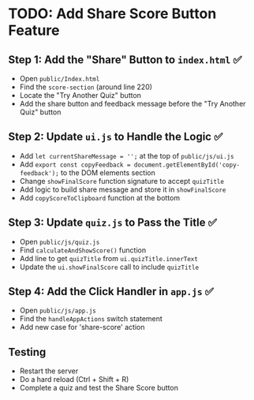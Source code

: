 # TODO: Add Share Score Button Feature

## Step 1: Add the "Share" Button to `index.html` ✅
- Open `public/Index.html`
- Find the `score-section` (around line 220)
- Locate the "Try Another Quiz" button
- Add the share button and feedback message before the "Try Another Quiz" button

## Step 2: Update `ui.js` to Handle the Logic ✅
- Add `let currentShareMessage = '';` at the top of `public/js/ui.js`
- Add `export const copyFeedback = document.getElementById('copy-feedback');` to the DOM elements section
- Change `showFinalScore` function signature to accept `quizTitle`
- Add logic to build share message and store it in `showFinalScore`
- Add `copyScoreToClipboard` function at the bottom

## Step 3: Update `quiz.js` to Pass the Title ✅
- Open `public/js/quiz.js`
- Find `calculateAndShowScore()` function
- Add line to get `quizTitle` from `ui.quizTitle.innerText`
- Update the `ui.showFinalScore` call to include `quizTitle`

## Step 4: Add the Click Handler in `app.js` ✅
- Open `public/js/app.js`
- Find the `handleAppActions` switch statement
- Add new case for 'share-score' action

## Testing
- Restart the server
- Do a hard reload (Ctrl + Shift + R)
- Complete a quiz and test the Share Score button
